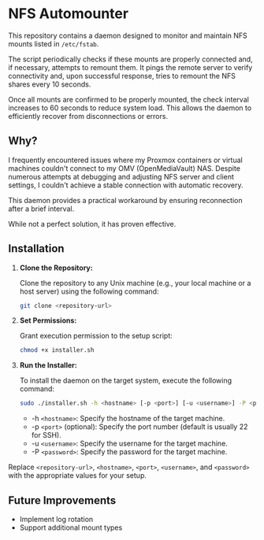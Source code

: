# NFS Automounter

This repository contains a daemon designed to monitor and maintain NFS mounts listed in `/etc/fstab`.

The script periodically checks if these mounts are properly connected and, if necessary, attempts to remount them. It pings the remote server to verify connectivity and, upon successful response, tries to remount the NFS shares every 10 seconds.

Once all mounts are confirmed to be properly mounted, the check interval increases to 60 seconds to reduce system load. This allows the daemon to efficiently recover from disconnections or errors.

## Why?

I frequently encountered issues where my Proxmox containers or virtual machines couldn't connect to my OMV (OpenMediaVault) NAS. Despite numerous attempts at debugging and adjusting NFS server and client settings, I couldn't achieve a stable connection with automatic recovery.

This daemon provides a practical workaround by ensuring reconnection after a brief interval.

While not a perfect solution, it has proven effective.

## Installation

1. **Clone the Repository:**

   Clone the repository to any Unix machine (e.g., your local machine or a host server) using the following command:
   ```sh
   git clone <repository-url>
   ```

2. **Set Permissions:**

   Grant execution permission to the setup script:
   ```sh
   chmod +x installer.sh
   ```

3. **Run the Installer:**

   To install the daemon on the target system, execute the following command:
   ```sh
   sudo ./installer.sh -h <hostname> [-p <port>] [-u <username>] -P <password>
   ```
   * -h `<hostname>`: Specify the hostname of the target machine.
   * -p `<port>` (optional): Specify the port number (default is usually 22 for SSH).
   * -u `<username>`: Specify the username for the target machine.
   * -P `<password>`: Specify the password for the target machine.

Replace `<repository-url>`, `<hostname>`, `<port>`, `<username>`, and `<password>` with the appropriate values for your setup.


## Future Improvements
- Implement log rotation
- Support additional mount types
